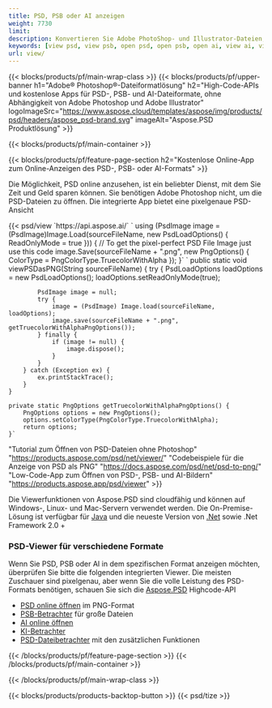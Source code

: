 ```yaml
---
title: PSD, PSB oder AI anzeigen
weight: 7730
limit: 
description: Konvertieren Sie Adobe PhotoShop- und Illustrator-Dateien, Bilder und andere Formate
keywords: [view psd, view psb, open psd, open psb, open ai, view ai, view image, open photoshop file, open illustrator file]
url: view/
---
```


{{< blocks/products/pf/main-wrap-class >}}
{{< blocks/products/pf/upper-banner h1="Adobe® Photoshop®-Dateiformatlösung" h2="High-Code-APIs und kostenlose Apps für PSD-, PSB- und AI-Dateiformate, ohne Abhängigkeit von Adobe Photoshop und Adobe Illustrator" logoImageSrc="https://www.aspose.cloud/templates/aspose/img/products/psd/headers/aspose_psd-brand.svg" imageAlt="Aspose.PSD Produktlösung" >}}

{{< blocks/products/pf/main-container >}}

{{< blocks/products/pf/feature-page-section h2="Kostenlose Online-App zum Online-Anzeigen des PSD-, PSB- oder AI-Formats" >}}
<p>Die Möglichkeit, PSD online anzusehen, ist ein beliebter Dienst, mit dem Sie Zeit und Geld sparen können. Sie benötigen Adobe Photoshop nicht, um die PSD-Dateien zu öffnen. Die integrierte App bietet eine pixelgenaue PSD-Ansicht</p>
{{< psd/view `https://api.aspose.ai/` 
`    using (PsdImage image = (PsdImage)Image.Load(sourceFileName, new PsdLoadOptions() { ReadOnlyMode = true }))
    {
        // To get the pixel-perfect PSD File Image just use this code
        image.Save(sourceFileName + ".png",  new PngOptions() {  ColorType = PngColorType.TruecolorWithAlpha });
    }` 
	`    public static void viewPSDasPNG(String sourceFileName) {
        try {
            PsdLoadOptions loadOptions = new PsdLoadOptions();
            loadOptions.setReadOnlyMode(true);
            
            PsdImage image = null;
            try {
                image = (PsdImage) Image.load(sourceFileName, loadOptions);
                image.save(sourceFileName + ".png", getTruecolorWithAlphaPngOptions());
            } finally {
                if (image != null) {
                    image.dispose();
                }
            }
        } catch (Exception ex) {
            ex.printStackTrace();
        }
    }
    
    private static PngOptions getTruecolorWithAlphaPngOptions() {
        PngOptions options = new PngOptions();
        options.setColorType(PngColorType.TruecolorWithAlpha);
        return options;
    }` 
"Tutorial zum Öffnen von PSD-Dateien ohne Photoshop" "https://products.aspose.com/psd/net/viewer/" 
"Codebeispiele für die Anzeige von PSD als PNG"  "https://docs.aspose.com/psd/net/psd-to-png/" 
"Low-Code-App zum Öffnen von PSD-, PSB- und AI-Bildern" "https://products.aspose.app/psd/viewer" >}}
<p>Die Viewerfunktionen von Aspose.PSD sind cloudfähig und können auf Windows-, Linux- und Mac-Servern verwendet werden. Die On-Premise-Lösung ist verfügbar für <a href="https://products.aspose.com/psd/java/">Java</a> und die neueste Version von <a href="https://products.aspose.com/psd/net/">.Net</a> sowie .Net Framework 2.0 +</p>

<h3 class="headingpdleft">PSD-Viewer für verschiedene Formate</h3>
<p>Wenn Sie PSD, PSB oder AI in dem spezifischen Format anzeigen möchten, überprüfen Sie bitte die folgenden integrierten Viewer. Die meisten Zuschauer sind pixelgenau, aber wenn Sie die volle Leistung des PSD-Formats benötigen, schauen Sie sich die <a href="/psd/">Aspose.PSD</a> Highcode-API</p>
<ul>
<li><a href="open-psd-online">PSD online öffnen</a> im PNG-Format</li>
<li><a href="psb">PSB-Betrachter</a> für große Dateien</li>
<li><a href="open-ai-online">AI online öffnen</a></li>
<li><a href="ai">KI-Betrachter</a></li>
<li><a href="/psd/view/psd-file-viewer">PSD-Dateibetrachter</a> mit den zusätzlichen Funktionen</li>
</ul>

{{< /blocks/products/pf/feature-page-section >}}
{{< /blocks/products/pf/main-container >}}


{{< /blocks/products/pf/main-wrap-class >}}

{{< blocks/products/products-backtop-button >}}
{{< psd/tize >}}
